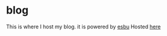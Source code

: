 # blog
This is where I host my blog.
it is powered by [esbu](https://www.github.com/xemadp/esbu)
Hosted [here](https://xemadp.github.io/blog/)
